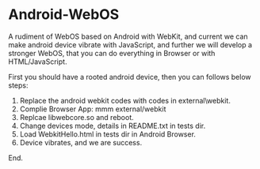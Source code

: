 Android-WebOS 
==============
A rudiment of WebOS based on Android with WebKit, and current we can 
make android device vibrate with JavaScript, and further we will develop a stronger 
WebOS, that you can do everything in Browser or with HTML/JavaScript.

First you should have a rooted android device, then you can follows below steps:

1. Replace the android webkit codes with codes in external\webkit.
2. Complie Browser App: mmm external/webkit
3. Replcae libwebcore.so and reboot.
4. Change devices mode, details in README.txt in tests dir.
5. Load WebkitHello.html in tests dir in Android Browser.
6. Device vibrates, and we are success.

End.